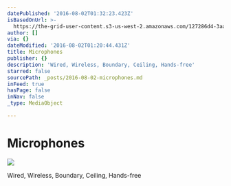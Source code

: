 ```yaml
---
datePublished: '2016-08-02T01:32:23.423Z'
isBasedOnUrl: >-
  https://the-grid-user-content.s3-us-west-2.amazonaws.com/127286d4-3aa4-49a7-8ba7-f995d3864ef9.jpg
author: []
via: {}
dateModified: '2016-08-02T01:20:44.431Z'
title: Microphones
publisher: {}
description: 'Wired, Wireless, Boundary, Ceiling, Hands-free'
starred: false
sourcePath: _posts/2016-08-02-microphones.md
inFeed: true
hasPage: false
inNav: false
_type: MediaObject

---
```

# Microphones
![](https://the-grid-user-content.s3-us-west-2.amazonaws.com/127286d4-3aa4-49a7-8ba7-f995d3864ef9.jpg)

Wired, Wireless, Boundary, Ceiling, Hands-free